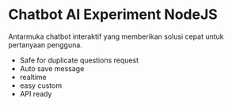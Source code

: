 # Chatbot AI Experiment NodeJS
Antarmuka chatbot interaktif yang memberikan solusi cepat untuk pertanyaan pengguna.

- Safe for duplicate questions request
- Auto save message
- realtime
- easy custom
- API ready
